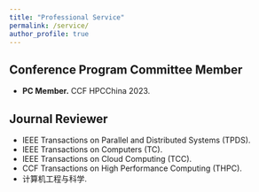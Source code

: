 ```yaml
---
title: "Professional Service"
permalink: /service/
author_profile: true
---
```



## Conference Program Committee Member
- **PC Member.** CCF HPCChina 2023.

## Journal Reviewer
- IEEE Transactions on Parallel and Distributed Systems (TPDS).
- IEEE Transactions on Computers (TC).
- IEEE Transactions on Cloud Computing (TCC).
- CCF Transactions on High Performance Computing (THPC).
- 计算机工程与科学.
